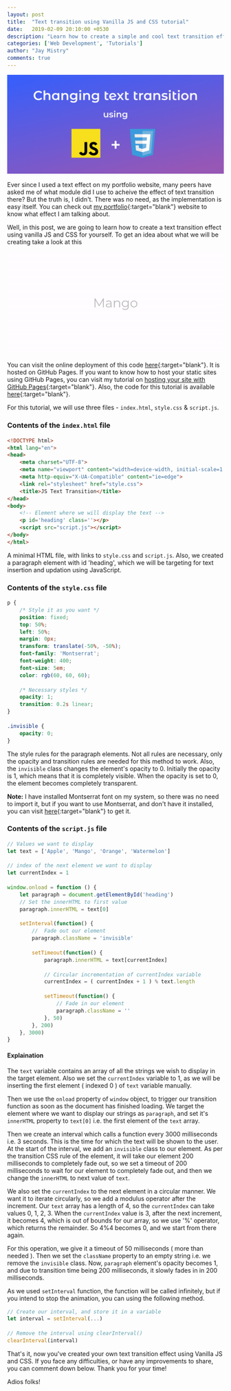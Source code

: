 ```yaml
---
layout: post
title:  "Text transition using Vanilla JS and CSS tutorial"
date:   2019-02-09 20:10:00 +0530
description: "Learn how to create a simple and cool text transition effect using Vanilla JS and CSS"
categories: ['Web Development', 'Tutorials']
author: "Jay Mistry"
comments: true
---
```


<img src="assets/images/js-text-tut/cover.png" />

Ever since I used a text effect on my portfolio website, many peers have asked me of what module did I use to acheive the effect of text transition there? But the truth is, I didn't. There was no need, as the implementation is easy itself. You can check out [my portfolio](https:rossoskull.github.io){:target="blank"} website to know what effect I am talking about.

Well, in this post, we are going to learn how to create a text transition effect using vanilla JS and CSS for yourself. To get an idea about what we will be creating take a look at this

<img class='post-image' src="assets/images/js-text-tut/jstexttut.gif" />

You can visit the online deployment of this code [here](http://rossoskull.github.io/js-changingtext-tutorial/){:target="blank"}. It is hosted on GitHub Pages. If you want to know how to host your static sites using GitHub Pages, you can visit my tutorial on [hosting your site with GitHub Pages](https://rossoskull.melearn/coding/2019/02/03/gh-pages-tutorial.html){:target="blank"}. Also, the code for this tutorial is available [here](http://github.com/rossoskull/js-changingtext-tutorial/){:target="blank"}.

For this tutorial, we will use three files - `index.html`, `style.css` & `script.js`.

### Contents of the `index.html` file

```html
<!DOCTYPE html>
<html lang="en">
<head>
    <meta charset="UTF-8">
    <meta name="viewport" content="width=device-width, initial-scale=1.0">
    <meta http-equiv="X-UA-Compatible" content="ie=edge">
    <link rel="stylesheet" href="style.css">
    <title>JS Text Transition</title>
</head>
<body>
    <!-- Element where we will display the text -->
    <p id='heading' class=''></p>
    <script src="script.js"></script>
</body>
</html>
```
A minimal HTML file, with links to `style.css` and `script.js`. Also, we created a paragraph element with id 'heading', which we will be targeting for text insertion and updation using JavaScript.


### Contents of the `style.css` file
```css
p {
    /* Style it as you want */
    position: fixed;
    top: 50%;
    left: 50%;
    margin: 0px;
    transform: translate(-50%, -50%);
    font-family: 'Montserrat';
    font-weight: 400;
    font-size: 5em;
    color: rgb(60, 60, 60);

    /* Necessary styles */
    opacity: 1;
    transition: 0.2s linear;
}

.invisible {
    opacity: 0;
}
```

The style rules for the paragraph elements. Not all rules are necessary, only the opacity and transition rules are needed for this method to work. Also, the `invisible` class changes the element's opacity to 0. Initially the opacity is 1, which means that it is completely visible. When the opacity is set to 0, the element becomes completely transparent.

**Note:** I have installed Montserrat font on my system, so there was no need to import it, but if you want to use Montserrat, and don't have it installed, you can visit [here](https://fonts.google.com/specimen/Montserrat){:target="blank"} to get it.

### Contents of the `script.js` file
```javascript
// Values we want to display
let text = ['Apple', 'Mango', 'Orange', 'Watermelon']

// index of the next element we want to display
let currentIndex = 1

window.onload = function () {
    let paragraph = document.getElementById('heading')
    // Set the innerHTML to first value
    paragraph.innerHTML = text[0]

    setInterval(function() {
        //  Fade out our element
        paragraph.className = 'invisible'

        setTimeout(function() {
            paragraph.innerHTML = text[currentIndex]

            // Circular incrementation of currentIndex variable
            currentIndex = ( currentIndex + 1 ) % text.length

            setTimeout(function() {
                // Fade in our element
                paragraph.className = ''
            }, 50)
        }, 200)
    }, 3000)
}
```
#### **Explaination**
The `text` variable contains an array of all the strings we wish to display in the target element. Also we set the `currentIndex` variable to 1, as we will be inserting the first element ( indexed 0 ) of `text` variable manually.

Then we use the `onload` property of `window` object, to trigger our transition function as soon as the document has finished loading. We target the element where we want to display our strings as `paragraph`, and set it's `innerHTML` property to `text[0]` i.e. the first element of the `text` array.

Then we create an interval which calls a function every 3000 milliseconds i.e. 3 seconds. This is the time for which the text will be shown to the user. At the start of the interval, we add an `invisible` class to our element. As per the transition CSS rule of the element, it will take our element 200 milliseconds to completely fade out, so we set a timeout of 200 milliseconds to wait for our element to completely fade out, and then we change the `innerHTML` to next value of `text`.

We also set the `currentIndex` to the next element in a circular manner. We want it to iterate circularly, so we add a modulus operator after the increment. Our `text` array has a length of 4, so the `currentIndex` can take values 0, 1, 2, 3. When the `currentIndex` value is 3, after the next increment, it becomes 4, which is out of bounds for our array, so we use '%' operator, which returns the remainder. So 4%4 becomes 0, and we start from there again.

For this operation, we give it a timeout of 50 milliseconds ( more than needed ). Then we set the `className` property to an empty string i.e. we remove the `invisible` class. Now, `paragraph` element's opacity becomes 1, and due to transition time being 200 milliseconds, it slowly fades in in 200 milliseconds.

As we used `setInterval` function, the function will be called infinitely, but if you intend to stop the animation, you can using the following method.
```javascript
// Create our interval, and store it in a variable
let interval = setInterval(...)

// Remove the interval using clearInterval()
clearInterval(interval)
```

That's it, now you've created your own text transition effect using Vanilla JS and CSS. If you face any difficulties, or have any improvements to share, you can comment down below. Thank you for your time!

Adios folks!